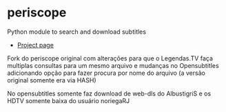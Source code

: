 periscope
============
Python module to search and download subtitles

* [Project page](http://code.google.com/p/periscope/)

Fork do periscope original com alterações para que o Legendas.TV faça multiplas consultas para um mesmo arquivo e mudanças no Opensubtitles adicionando opção para fazer procura por nome do arquivo (a versão original somente era via HASH)

No opensubtitles somente faz download de web-dls do AlbustigriS e os HDTV somente baixa do usuário noriegaRJ
